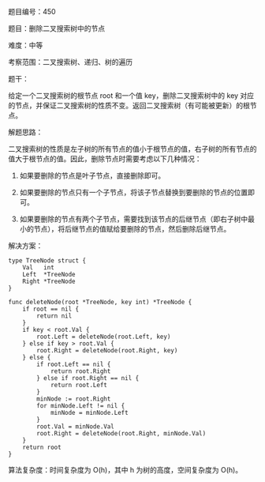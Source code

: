题目编号：450

题目：删除二叉搜索树中的节点

难度：中等

考察范围：二叉搜索树、递归、树的遍历

题干：

给定一个二叉搜索树的根节点 root 和一个值 key，删除二叉搜索树中的 key 对应的节点，并保证二叉搜索树的性质不变。返回二叉搜索树（有可能被更新）的根节点。

解题思路：

二叉搜索树的性质是左子树的所有节点的值小于根节点的值，右子树的所有节点的值大于根节点的值。因此，删除节点时需要考虑以下几种情况：

1. 如果要删除的节点是叶子节点，直接删除即可。

2. 如果要删除的节点只有一个子节点，将该子节点替换到要删除的节点的位置即可。

3. 如果要删除的节点有两个子节点，需要找到该节点的后继节点（即右子树中最小的节点），将后继节点的值赋给要删除的节点，然后删除后继节点。

解决方案：

```
type TreeNode struct {
    Val   int
    Left  *TreeNode
    Right *TreeNode
}

func deleteNode(root *TreeNode, key int) *TreeNode {
    if root == nil {
        return nil
    }
    if key < root.Val {
        root.Left = deleteNode(root.Left, key)
    } else if key > root.Val {
        root.Right = deleteNode(root.Right, key)
    } else {
        if root.Left == nil {
            return root.Right
        } else if root.Right == nil {
            return root.Left
        }
        minNode := root.Right
        for minNode.Left != nil {
            minNode = minNode.Left
        }
        root.Val = minNode.Val
        root.Right = deleteNode(root.Right, minNode.Val)
    }
    return root
}
```

算法复杂度：时间复杂度为 O(h)，其中 h 为树的高度，空间复杂度为 O(h)。